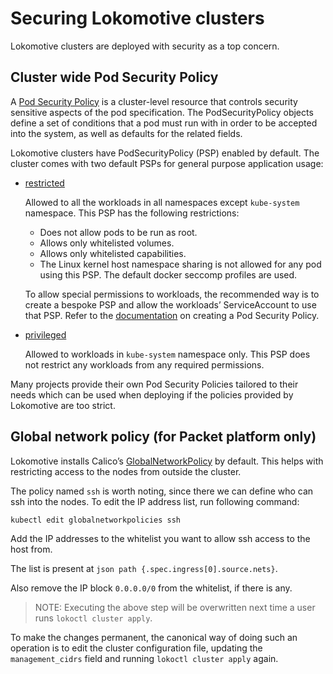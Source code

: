 # Securing Lokomotive clusters

Lokomotive clusters are deployed with security as a top concern.

## Cluster wide Pod Security Policy

A [Pod Security Policy](https://kubernetes.io/docs/concepts/policy/pod-security-policy/) is a
cluster-level resource that controls security sensitive aspects of the pod specification. The
PodSecurityPolicy objects define a set of conditions that a pod must run with in order to be
accepted into the system, as well as defaults for the related fields.

Lokomotive clusters have PodSecurityPolicy (PSP) enabled by default. The cluster comes with two
default PSPs for general purpose application usage:

  * [restricted](../../assets/lokomotive-kubernetes/bootkube/resources/charts/kubernetes/templates/psp-restricted.yaml)

    Allowed to all the workloads in all namespaces except `kube-system` namespace. This PSP has the
    following restrictions:

    * Does not allow pods to be run as root.
    * Allows only whitelisted volumes.
    * Allows only whitelisted capabilities.
    * The Linux kernel host namespace sharing is not allowed for any pod using this PSP. The default
      docker seccomp profiles are used.

    To allow special permissions to workloads, the recommended way is to create a bespoke PSP and
    allow the workloads’ ServiceAccount to use that PSP. Refer to the
    [documentation](https://kubernetes.io/docs/concepts/policy/pod-security-policy/) on creating a
    Pod Security Policy.

  * [privileged](../../assets/lokomotive-kubernetes/bootkube/resources/charts/kubernetes/templates/psp-privileged.yaml)

    Allowed to workloads in `kube-system` namespace only. This PSP does not restrict any workloads
    from any required permissions.

Many projects provide their own Pod Security Policies tailored to their needs which can be used
when deploying if the policies provided by Lokomotive are too strict.

## Global network policy (for Packet platform only)

Lokomotive installs Calico’s
[GlobalNetworkPolicy](https://docs.projectcalico.org/security/calico-network-policy) by default.
This helps with restricting access to the nodes from outside the cluster.

The policy named `ssh` is worth noting, since there we can define who can ssh into the nodes. To edit
the IP address list, run following command:

```console
kubectl edit globalnetworkpolicies ssh
```

Add the IP addresses to the whitelist you want to allow ssh access to the host from.

The list is present at `json path {.spec.ingress[0].source.nets}`.

Also remove the IP block `0.0.0.0/0` from the whitelist, if there is any.

>NOTE: Executing the above step will be overwritten next time a user runs `lokoctl cluster apply`.

To make the changes permanent, the canonical way of doing such an operation is
to edit the cluster configuration file, updating the `management_cidrs` field
and running `lokoctl cluster apply` again.
